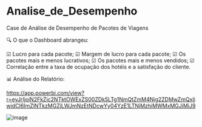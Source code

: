 # Analise_de_Desempenho

Case de Análise de Desempenho de Pacotes de Viagens

🔍 O que o Dashboard abrangeu:

☑ Lucro para cada pacote;
☑ Margem de lucro para cada pacote;
☑ Os pacotes mais e menos lucrativos;
☑ Os pacotes mais e menos vendidos;
☑ Correlação entre a taxa de ocupação dos hotéis e a satisfação do cliente.

📊 Análise do Relatório: 

https://app.powerbi.com/view?r=eyJrIjoiN2FkZjc2NTktOWExZS00ZDk5LTg1NmQtZmM4Njg2ZDMwZmQxIiwidCI6ImZlNTkzMGZjLWJmNzEtNDcwYy04YzE1LTNjMzhiMWMxMGJiMiJ9

![image](https://github.com/user-attachments/assets/04cadf8a-ed47-40e7-b43a-7bbf609f4975)

